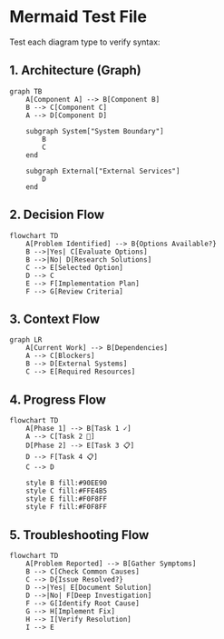 # Mermaid Test File

Test each diagram type to verify syntax:

## 1. Architecture (Graph)
```mermaid
graph TB
    A[Component A] --> B[Component B]
    B --> C[Component C]
    A --> D[Component D]

    subgraph System["System Boundary"]
        B
        C
    end

    subgraph External["External Services"]
        D
    end
```

## 2. Decision Flow
```mermaid
flowchart TD
    A[Problem Identified] --> B{Options Available?}
    B -->|Yes| C[Evaluate Options]
    B -->|No| D[Research Solutions]
    C --> E[Selected Option]
    D --> C
    E --> F[Implementation Plan]
    F --> G[Review Criteria]
```

## 3. Context Flow
```mermaid
graph LR
    A[Current Work] --> B[Dependencies]
    A --> C[Blockers]
    B --> D[External Systems]
    C --> E[Required Resources]
```

## 4. Progress Flow
```mermaid
flowchart TD
    A[Phase 1] --> B[Task 1 ✓]
    A --> C[Task 2 🔄]
    D[Phase 2] --> E[Task 3 📋]
    D --> F[Task 4 📋]
    C --> D

    style B fill:#90EE90
    style C fill:#FFE4B5
    style E fill:#F0F8FF
    style F fill:#F0F8FF
```

## 5. Troubleshooting Flow
```mermaid
flowchart TD
    A[Problem Reported] --> B[Gather Symptoms]
    B --> C[Check Common Causes]
    C --> D{Issue Resolved?}
    D -->|Yes| E[Document Solution]
    D -->|No| F[Deep Investigation]
    F --> G[Identify Root Cause]
    G --> H[Implement Fix]
    H --> I[Verify Resolution]
    I --> E
```